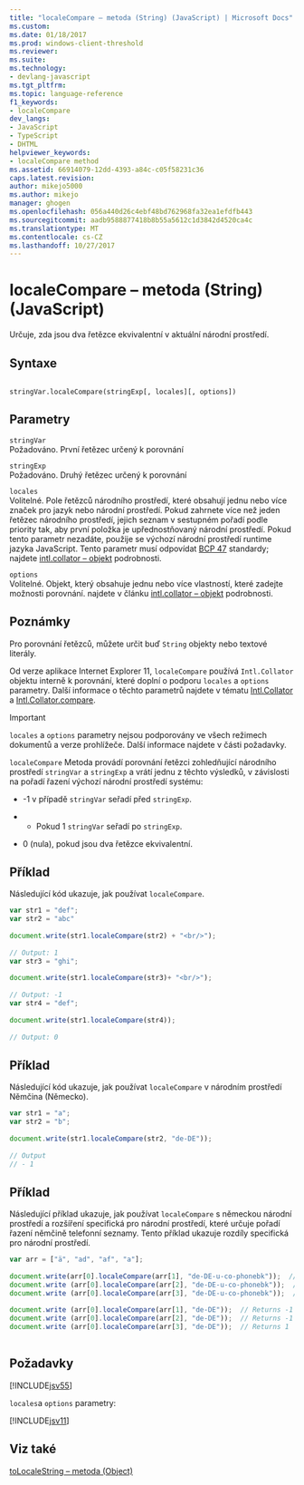 ```yaml
---
title: "localeCompare – metoda (String) (JavaScript) | Microsoft Docs"
ms.custom: 
ms.date: 01/18/2017
ms.prod: windows-client-threshold
ms.reviewer: 
ms.suite: 
ms.technology:
- devlang-javascript
ms.tgt_pltfrm: 
ms.topic: language-reference
f1_keywords:
- localeCompare
dev_langs:
- JavaScript
- TypeScript
- DHTML
helpviewer_keywords:
- localeCompare method
ms.assetid: 66914079-12dd-4393-a84c-c05f58231c36
caps.latest.revision: 
author: mikejo5000
ms.author: mikejo
manager: ghogen
ms.openlocfilehash: 056a440d26c4ebf48bd762968fa32ea1efdfb443
ms.sourcegitcommit: aadb9588877418b8b55a5612c1d3842d4520ca4c
ms.translationtype: MT
ms.contentlocale: cs-CZ
ms.lasthandoff: 10/27/2017
---
```

# <a name="localecompare-method-string-javascript"></a>localeCompare – metoda (String) (JavaScript)
Určuje, zda jsou dva řetězce ekvivalentní v aktuální národní prostředí.  
  
## <a name="syntax"></a>Syntaxe  
  
```  
  
stringVar.localeCompare(stringExp[, locales][, options])   
```  
  
## <a name="parameters"></a>Parametry  
 `stringVar`  
 Požadováno. První řetězec určený k porovnání  
  
 `stringExp`  
 Požadováno. Druhý řetězec určený k porovnání  
  
 `locales`  
 Volitelné. Pole řetězců národního prostředí, které obsahují jednu nebo více značek pro jazyk nebo národní prostředí. Pokud zahrnete více než jeden řetězec národního prostředí, jejich seznam v sestupném pořadí podle priority tak, aby první položka je upřednostňovaný národní prostředí. Pokud tento parametr nezadáte, použije se výchozí národní prostředí runtime jazyka JavaScript. Tento parametr musí odpovídat [BCP 47](http://tools.ietf.org/html/rfc5646) standardy; najdete [intl.collator – objekt](../../javascript/reference/intl-collator-object-javascript.md) podrobnosti.  
  
 `options`  
 Volitelné. Objekt, který obsahuje jednu nebo více vlastností, které zadejte možnosti porovnání. najdete v článku [intl.collator – objekt](../../javascript/reference/intl-collator-object-javascript.md) podrobnosti.  
  
## <a name="remarks"></a>Poznámky  
 Pro porovnání řetězců, můžete určit buď `String` objekty nebo textové literály.  
  
 Od verze aplikace Internet Explorer 11, `localeCompare` používá `Intl.Collator` objektu interně k porovnání, které doplní o podporu `locales` a `options` parametry. Další informace o těchto parametrů najdete v tématu [Intl.Collator](../../javascript/reference/intl-collator-object-javascript.md) a [Intl.Collator.compare](../../javascript/reference/compare-property-intl-collator.md).  
  
> [!IMPORTANT]
>  `locales` a `options` parametry nejsou podporovány ve všech režimech dokumentů a verze prohlížeče. Další informace najdete v části požadavky.  
  
 `localeCompare` Metoda provádí porovnání řetězci zohledňující národního prostředí `stringVar` a `stringExp` a vrátí jednu z těchto výsledků, v závislosti na pořadí řazení výchozí národní prostředí systému:  
  
-   -1 v případě `stringVar` seřadí před `stringExp`.  
  
-   + Pokud 1 `stringVar` seřadí po `stringExp`.  
  
-   0 (nula), pokud jsou dva řetězce ekvivalentní.  
  
## <a name="example"></a>Příklad  
 Následující kód ukazuje, jak používat `localeCompare`.  
  
```JavaScript  
var str1 = "def";  
var str2 = "abc"  
  
document.write(str1.localeCompare(str2) + "<br/>");  
  
// Output: 1  
var str3 = "ghi";  
  
document.write(str1.localeCompare(str3)+ "<br/>");  
  
// Output: -1  
var str4 = "def";  
  
document.write(str1.localeCompare(str4));  
  
// Output: 0  
```  
  
## <a name="example"></a>Příklad  
 Následující kód ukazuje, jak používat `localeCompare` v národním prostředí Němčina (Německo).  
  
```JavaScript  
var str1 = "a";  
var str2 = "b";  
  
document.write(str1.localeCompare(str2, "de-DE"));  
  
// Output  
// - 1  
```  
  
## <a name="example"></a>Příklad  
 Následující příklad ukazuje, jak používat `localeCompare` s německou národní prostředí a rozšíření specifická pro národní prostředí, které určuje pořadí řazení němčině telefonní seznamy. Tento příklad ukazuje rozdíly specifická pro národní prostředí.  
  
```JavaScript  
var arr = ["ä", "ad", "af", "a"];  
  
document.write(arr[0].localeCompare(arr[1], "de-DE-u-co-phonebk"));  // Returns 1  
document.write (arr[0].localeCompare(arr[2], "de-DE-u-co-phonebk"));  // Returns -1  
document.write (arr[0].localeCompare(arr[3], "de-DE-u-co-phonebk"));  // Returns 1  
  
document.write (arr[0].localeCompare(arr[1], "de-DE"));  // Returns -1  
document.write (arr[0].localeCompare(arr[2], "de-DE"));  // Returns -1  
document.write (arr[0].localeCompare(arr[3], "de-DE"));  // Returns 1  
  
```  
  
## <a name="requirements"></a>Požadavky  
 [!INCLUDE[jsv55](../../javascript/reference/includes/jsv55-md.md)]  
  
 `locales`a `options` parametry:  
  
 [!INCLUDE[jsv11](../../javascript/reference/includes/jsv11-md.md)]  
  
## <a name="see-also"></a>Viz také  
 [toLocaleString – metoda (Object)](../../javascript/reference/tolocalestring-method-object-javascript.md)